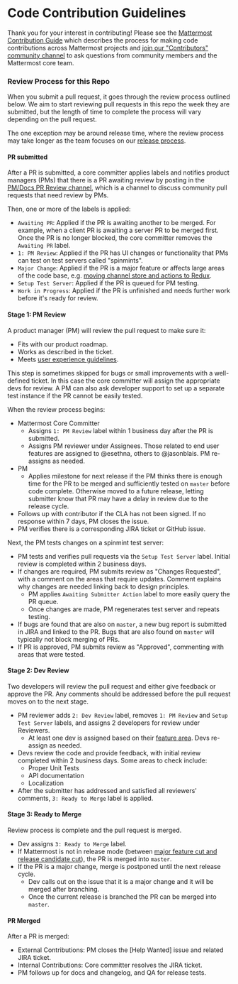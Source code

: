 # Code Contribution Guidelines

Thank you for your interest in contributing! Please see the [Mattermost Contribution Guide](https://developers.mattermost.com/contribute/getting-started/) which describes the process for making code contributions across Mattermost projects and [join our "Contributors" community channel](https://pre-release.mattermost.com/core/channels/tickets) to ask questions from community members and the Mattermost core team.

### Review Process for this Repo

When you submit a pull request, it goes through the review process outlined below. We aim to start reviewing pull requests in this repo the week they are submitted, but the length of time to complete the process will vary depending on the pull request.

The one exception may be around release time, where the review process may take longer as the team focuses on our [release process](https://docs.mattermost.com/process/release-process.html).

#### PR submitted

After a PR is submitted, a core committer applies labels and notifies product managers (PMs) that there is a PR awaiting review by posting in the [PM/Docs PR Review channel](https://pre-release.mattermost.com/core/channels/pmdocs-pr-review-pub), which is a channel to discuss community pull requests that need review by PMs.

Then, one or more of the labels is applied:
 - `Awaiting PR`: Applied if the PR is awaiting another to be merged. For example, when a client PR is awaiting a server PR to be merged first. Once the PR is no longer blocked, the core committer removes the `Awaiting PR` label.
 - `1: PM Review`: Applied if the PR has UI changes or functionality that PMs can test on test servers called "spinmints".
 - `Major Change`: Applied if the PR is a major feature or affects large areas of the code base, e.g. [moving channel store and actions to Redux](https://github.com/mattermost/platform/pull/6235).
 - `Setup Test Server`: Applied if the PR is queued for PM testing.
 - `Work in Progress`: Applied if the PR is unfinished and needs further work before it's ready for review.

#### Stage 1: PM Review

A product manager (PM) will review the pull request to make sure it:
 - Fits with our product roadmap.
 - Works as described in the ticket.
 - Meets [user experience guidelines](https://docs.mattermost.com/developer/fx-guidelines.html).

This step is sometimes skipped for bugs or small improvements with a well-defined ticket. In this case the core committer will assign the appropriate devs for review. A PM can also ask developer support to set up a separate test instance if the PR cannot be easily tested.

When the review process begins:
 - Mattermost Core Committer
    - Assigns `1: PM Review` label within 1 business day after the PR is submitted.
    - Assigns PM reviewer under Assignees. Those related to end user features are assigned to @esethna, others to @jasonblais. PM re-assigns as needed.
 - PM
   - Applies milestone for next release if the PM thinks there is enough time for the PR to be merged and sufficiently tested on `master` before code complete. Otherwise moved to a future release, letting submitter know that PR may have a delay in review due to the release cycle.
 - Follows up with contributor if the CLA has not been signed. If no response within 7 days, PM closes the issue.
 - PM verifies there is a corresponding JIRA ticket or GitHub issue.

Next, the PM tests changes on a spinmint test server:
 - PM tests and verifies pull requests via the `Setup Test Server` label. Initial review is completed within 2 business days.
 - If changes are required, PM submits review as "Changes Requested", with a comment on the areas that require updates. Comment explains why changes are needed linking back to design principles.
   - PM applies `Awaiting Submitter Action` label to more easily query the PR queue.
   - Once changes are made, PM regenerates test server and repeats testing.
 - If bugs are found that are also on `master`, a new bug report is submitted in JIRA and linked to the PR. Bugs that are also found on `master` will typically not block merging of PRs.
 - If PR is approved, PM submits review as "Approved", commenting with areas that were tested.
 
#### Stage 2: Dev Review

Two developers will review the pull request and either give feedback or approve the PR. Any comments should be addressed before the pull request moves on to the next stage.

 - PM reviewer adds `2: Dev Review` label, removes `1: PM Review` and `Setup Test Server` labels, and assigns 2 developers for review under Reviewers.
   - At least one dev is assigned based on their [feature area](https://docs.mattermost.com/developer/core-developer-handbook.html#current-core-developers). Devs re-assign as needed.
 - Devs review the code and provide feedback, with initial review completed within 2 business days. Some areas to check include:
   - Proper Unit Tests
   - API documentation
   - Localization
 - After the submitter has addressed and satisfied all reviewers' comments, `3: Ready to Merge` label is applied.

#### Stage 3: Ready to Merge

Review process is complete and the pull request is merged.

 - Dev assigns `3: Ready to Merge` label.
 - If Mattermost is not in release mode (between [major feature cut and release candidate cut](https://docs.mattermost.com/process/release-process.html)), the PR is merged into `master`.
 - If the PR is a major change, merge is postponed until the next release cycle.
   - Dev calls out on the issue that it is a major change and it will be merged after branching.
   - Once the current release is branched the PR can be merged into `master`.

#### PR Merged

After a PR is merged:
- External Contributions: PM closes the [Help Wanted] issue and related JIRA ticket.
- Internal Contributions: Core committer resolves the JIRA ticket.
- PM follows up for docs and changelog, and QA for release tests.
